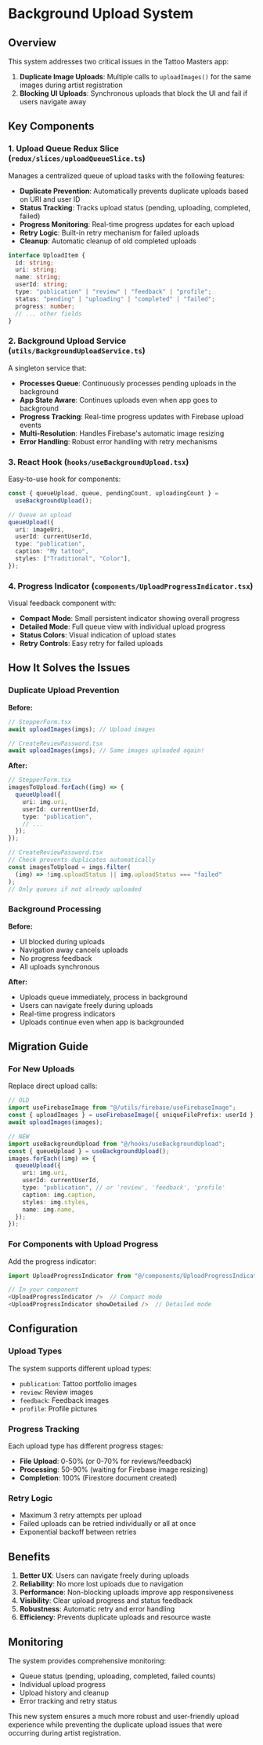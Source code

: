 # Background Upload System

## Overview

This system addresses two critical issues in the Tattoo Masters app:

1. **Duplicate Image Uploads**: Multiple calls to `uploadImages()` for the same images during artist registration
2. **Blocking UI Uploads**: Synchronous uploads that block the UI and fail if users navigate away

## Key Components

### 1. Upload Queue Redux Slice (`redux/slices/uploadQueueSlice.ts`)

Manages a centralized queue of upload tasks with the following features:

- **Duplicate Prevention**: Automatically prevents duplicate uploads based on URI and user ID
- **Status Tracking**: Tracks upload status (pending, uploading, completed, failed)
- **Progress Monitoring**: Real-time progress updates for each upload
- **Retry Logic**: Built-in retry mechanism for failed uploads
- **Cleanup**: Automatic cleanup of old completed uploads

```typescript
interface UploadItem {
  id: string;
  uri: string;
  name: string;
  userId: string;
  type: "publication" | "review" | "feedback" | "profile";
  status: "pending" | "uploading" | "completed" | "failed";
  progress: number;
  // ... other fields
}
```

### 2. Background Upload Service (`utils/BackgroundUploadService.ts`)

A singleton service that:

- **Processes Queue**: Continuously processes pending uploads in the background
- **App State Aware**: Continues uploads even when app goes to background
- **Progress Tracking**: Real-time progress updates with Firebase upload events
- **Multi-Resolution**: Handles Firebase's automatic image resizing
- **Error Handling**: Robust error handling with retry mechanisms

### 3. React Hook (`hooks/useBackgroundUpload.tsx`)

Easy-to-use hook for components:

```typescript
const { queueUpload, queue, pendingCount, uploadingCount } =
  useBackgroundUpload();

// Queue an upload
queueUpload({
  uri: imageUri,
  userId: currentUserId,
  type: "publication",
  caption: "My tattoo",
  styles: ["Traditional", "Color"],
});
```

### 4. Progress Indicator (`components/UploadProgressIndicator.tsx`)

Visual feedback component with:

- **Compact Mode**: Small persistent indicator showing overall progress
- **Detailed Mode**: Full queue view with individual upload progress
- **Status Colors**: Visual indication of upload states
- **Retry Controls**: Easy retry for failed uploads

## How It Solves the Issues

### Duplicate Upload Prevention

**Before:**

```typescript
// StepperForm.tsx
await uploadImages(imgs); // Upload images

// CreateReviewPassword.tsx
await uploadImages(imgs); // Same images uploaded again!
```

**After:**

```typescript
// StepperForm.tsx
imagesToUpload.forEach((img) => {
  queueUpload({
    uri: img.uri,
    userId: currentUserId,
    type: "publication",
    // ...
  });
});

// CreateReviewPassword.tsx
// Check prevents duplicates automatically
const imagesToUpload = imgs.filter(
  (img) => !img.uploadStatus || img.uploadStatus === "failed"
);
// Only queues if not already uploaded
```

### Background Processing

**Before:**

- UI blocked during uploads
- Navigation away cancels uploads
- No progress feedback
- All uploads synchronous

**After:**

- Uploads queue immediately, process in background
- Users can navigate freely during uploads
- Real-time progress indicators
- Uploads continue even when app is backgrounded

## Migration Guide

### For New Uploads

Replace direct upload calls:

```typescript
// OLD
import useFirebaseImage from "@/utils/firebase/useFirebaseImage";
const { uploadImages } = useFirebaseImage({ uniqueFilePrefix: userId });
await uploadImages(images);

// NEW
import useBackgroundUpload from "@/hooks/useBackgroundUpload";
const { queueUpload } = useBackgroundUpload();
images.forEach((img) => {
  queueUpload({
    uri: img.uri,
    userId: currentUserId,
    type: "publication", // or 'review', 'feedback', 'profile'
    caption: img.caption,
    styles: img.styles,
    name: img.name,
  });
});
```

### For Components with Upload Progress

Add the progress indicator:

```typescript
import UploadProgressIndicator from "@/components/UploadProgressIndicator";

// In your component
<UploadProgressIndicator />  // Compact mode
<UploadProgressIndicator showDetailed />  // Detailed mode
```

## Configuration

### Upload Types

The system supports different upload types:

- `publication`: Tattoo portfolio images
- `review`: Review images
- `feedback`: Feedback images
- `profile`: Profile pictures

### Progress Tracking

Each upload type has different progress stages:

- **File Upload**: 0-50% (or 0-70% for reviews/feedback)
- **Processing**: 50-90% (waiting for Firebase image resizing)
- **Completion**: 100% (Firestore document created)

### Retry Logic

- Maximum 3 retry attempts per upload
- Failed uploads can be retried individually or all at once
- Exponential backoff between retries

## Benefits

1. **Better UX**: Users can navigate freely during uploads
2. **Reliability**: No more lost uploads due to navigation
3. **Performance**: Non-blocking uploads improve app responsiveness
4. **Visibility**: Clear upload progress and status feedback
5. **Robustness**: Automatic retry and error handling
6. **Efficiency**: Prevents duplicate uploads and resource waste

## Monitoring

The system provides comprehensive monitoring:

- Queue status (pending, uploading, completed, failed counts)
- Individual upload progress
- Upload history and cleanup
- Error tracking and retry status

This new system ensures a much more robust and user-friendly upload experience while preventing the duplicate upload issues that were occurring during artist registration.
